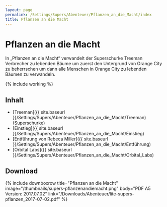 ```yaml
---
layout: page
permalink: /Settings/Supers/Abenteuer/Pflanzen_an_die_Macht/index
title: Pflanzen an die Macht
---
```


# Pflanzen an die Macht

In &bdquo;Pflanzen an die Macht&ldquo; verwandelt der Superschurke Treeman Verbrecher zu lebenden Bäume um zuerst den Untergrund von Orange City zu beherrschen um dann alle Menschen in Orange City zu lebenden Bäumen zu verwandeln.

{% include working %}

## Inhalt

- [Treeman]({{ site.baseurl }}/Settings/Supers/Abenteuer/Pflanzen_an_die_Macht/Treeman) (Superschurke)
- [Einstieg]({{ site.baseurl }}/Settings/Supers/Abenteuer/Pflanzen_an_die_Macht/Einstieg)
- [Entführung von Rebeca Miller]({{ site.baseurl }}/Settings/Supers/Abenteuer/Pflanzen_an_die_Macht/Entführung)
- [Orbital Labs]({{ site.baseurl }}/Settings/Supers/Abenteuer/Pflanzen_an_die_Macht/Orbital_Labs)

## Download

{% include downboxrow title="Pflanzen an die Macht" image="/thumbnails/supers-pflanzenandiemacht.png" body="PDF A5
Version: 2017.07.02" link="/Downloads/Abenteuer/lite-supers-pflanzen_2017-07-02.pdf" %}
